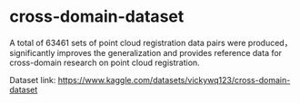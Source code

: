 # cross-domain-dataset
 A total of 63461 sets of point cloud registration data pairs were produced，significantly improves the generalization and provides reference data for cross-domain research on point cloud registration.

Dataset link: https://www.kaggle.com/datasets/vickywq123/cross-domain-dataset

